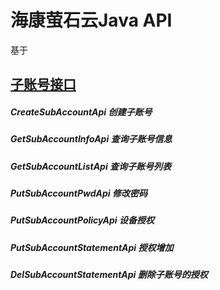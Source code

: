 # 海康萤石云Java API
基于
## [子账号接口](https://open.ys7.com/doc/zh/book/index/account-api.html)
##### CreateSubAccountApi 创建子账号
##### GetSubAccountInfoApi 查询子账号信息
##### GetSubAccountListApi 查询子账号列表
##### PutSubAccountPwdApi 修改密码
##### PutSubAccountPolicyApi 设备授权
##### PutSubAccountStatementApi 授权增加
##### DelSubAccountStatementApi 删除子账号的授权



